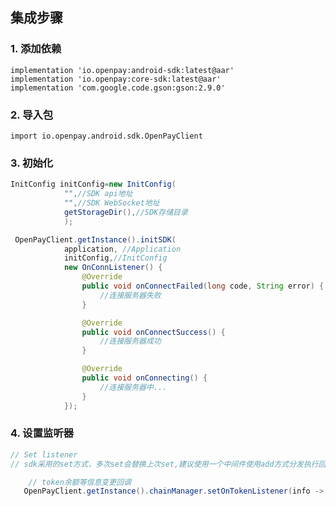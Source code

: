## 集成步骤

### 1. 添加依赖

    implementation 'io.openpay:android-sdk:latest@aar'
    implementation 'io.openpay:core-sdk:latest@aar'
    implementation 'com.google.code.gson:gson:2.9.0'

### 2. 导入包

    import io.openpay.android.sdk.OpenPayClient

### 3. 初始化

```java
InitConfig initConfig=new InitConfig(
            "",//SDK api地址
            "",//SDK WebSocket地址
            getStorageDir(),//SDK存储目录
            );

 OpenPayClient.getInstance().initSDK(
            application, //Application
            initConfig,//InitConfig
            new OnConnListener() {
                @Override
                public void onConnectFailed(long code, String error) {
                    //连接服务器失败
                }

                @Override
                public void onConnectSuccess() {
                    //连接服务器成功
                }

                @Override
                public void onConnecting() {
                    //连接服务器中...
                }
            });
```

### 4. 设置监听器

```java
// Set listener
// sdk采用的set方式，多次set会替换上次set,建议使用一个中间件使用add方式分发执行回调

    // token余额等信息变更回调
   OpenPayClient.getInstance().chainManager.setOnTokenListener(info -> {});
```